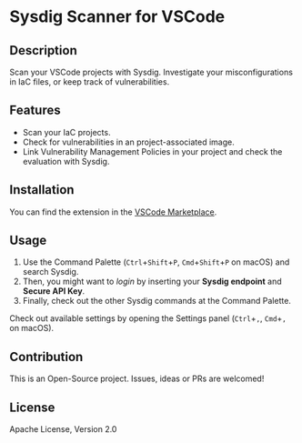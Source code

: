 # Sysdig Scanner for VSCode

## Description
Scan your VSCode projects with Sysdig. Investigate your misconfigurations in IaC files, or keep track of vulnerabilities.

## Features
- Scan your IaC projects.
- Check for vulnerabilities in an project-associated image.
- Link Vulnerability Management Policies in your project and check the evaluation with Sysdig.

## Installation
You can find the extension in the [VSCode Marketplace](https://marketplace.visualstudio.com/items?itemName=sysdig.sysdig-vscode-ext).

## Usage
1. Use the Command Palette (`Ctrl`+`Shift`+`P`, `Cmd`+`Shift`+`P` on macOS) and search Sysdig.
2. Then, you might want to *login* by inserting your **Sysdig endpoint** and **Secure API Key**.
3. Finally, check out the other Sysdig commands at the Command Palette.

Check out available settings by opening the Settings panel (`Ctrl`+`,`, `Cmd`+`,` on macOS).

## Contribution
This is an Open-Source project. Issues, ideas or PRs are welcomed!

## License
Apache License, Version 2.0
